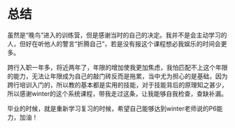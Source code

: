 # 总结

虽然是“晚鸟”进入的训练营，但是感谢当时的自己的决定。我并不是会主动学习的人，但好在听他人的警言“折腾自己”，若是没有报这个课程想必我娱乐的时间会更多。

跨行入职一年多，将近两年了，年限的增加使我更加焦虑，我怕匹配不上这个年限的能力，无法让年限成为自己的敲门砖反而是拖累，当中尤为担心的是基础，因为跨行培训入门的，所以教的基本都是实用的技能，对于技能背后的原理知之甚少，所以感谢winter的这个系统课程，带我走过这条，让我能够自我检查，查缺补漏。

毕业的时候，就是重新学习复习的时候，希望自己能够达到winter老师说的P6能力，加油！

